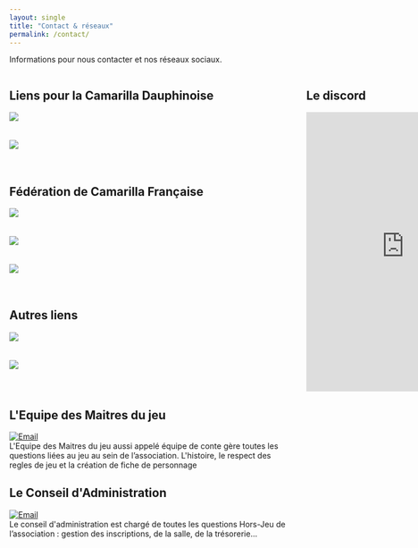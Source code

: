 ```yaml
---
layout: single
title: "Contact & réseaux"
permalink: /contact/
---
```

Informations pour nous contacter et nos réseaux sociaux.
<div style="display: grid; grid-template-columns: 1fr 1fr; gap: 2rem;">
  <!-- Colonne Liens utiles -->
  <div style="min-width:500px">
  <h2>Liens pour la Camarilla Dauphinoise</h2>
  <a href="https://facebook.com/camarilla.dauphinoise">
    <img src="https://img.shields.io/badge/Facebook-Suivre-1877F2?style=for-the-badge&logo=facebook&logoColor=white" style="max-width:220px; min-width:220px; max-height:50px; min-height:50px;text-decoration:unset!important;">
  </a><br/>
  <a href="https://discord.gg/wTGMEGVcWk">
    <img src="https://img.shields.io/badge/Discord&#8203;&#8203;&#8203;-Rejoindre%20le%20discord-5865F2?style=for-the-badge&logo=discord&logoColor=white" style="max-width:220px; min-width:220px; max-height:50px; min-height:50px;text-decoration:unset!important;">
  </a><br/>

 <h2>Fédération de Camarilla Française</h2>
  <a href="https://facebook.com/Federation.Camarilla.France">
    <img src="https://img.shields.io/badge/Facebook-Suivre-1877F2?style=for-the-badge&logo=facebook&logoColor=white" style="max-width:220px; min-width:220px; max-height:50px; min-height:50px;text-decoration:unset!important;">
  </a><br/>
  <a href="http://www.camarilla-fr.com/forum/index.php">
    <img src="https://img.shields.io/badge/Forum-Communauté-orange?style=for-the-badge&logo=phpbb&logoColor=white" style="max-width:220px; min-width:220px; max-height:50px; min-height:50px;text-decoration:unset!important;">
  </a><br/>
  <a href="https://camarilla-fr.com/">
    <img src="https://img.shields.io/badge/Wiki-Site-red?style=for-the-badge&logo=wikipedia&logoColor=white" style="max-width:220px; min-width:220px; max-height:50px; min-height:50px;text-decoration:unset!important;">
  </a><br/>



 <h2>Autres liens</h2>
  <a href="https://fr.wikipedia.org/wiki/Vampire:_La_Mascarade">
    <img src="https://img.shields.io/badge/Wiki-Vampire-red?style=for-the-badge&logo=wikipedia&logoColor=white" style="max-width:220px; min-width:220px; max-height:50px; min-height:50px;text-decoration:unset!important;">
  </a><br/>
  <a href="/clans/">
    <img src="https://img.shields.io/badge/Clans-Vampiriques-8A2BE2?style=for-the-badge&logo=jekyll&logoColor=white" style="max-width:220px; min-width:220px; max-height:50px; min-height:50px;text-decoration:unset!important;">
  </a>

  </div>
    <!-- Colonne Widget Discord -->
  <div style="width:100%">
    <h2>Le discord</h2>
<iframe src="https://discord.com/widget?id=626455168116064297&theme=dark" width="350" height="500" allowtransparency="true" frameborder="0" sandbox="allow-popups allow-popups-to-escape-sandbox allow-same-origin allow-scripts"></iframe>
  </div>
</div>



  
## L'Equipe des Maitres du jeu
[![Email](https://img.shields.io/badge/Email-conte.grenoble@gmail.com-blue?style=for-the-badge&logo=gmail&logoColor=white)](mailto:conte.grenoble@gmail.com) <br/>
L'Equipe des Maitres du jeu aussi appelé équipe de conte gère toutes les questions liées au jeu au sein de l’association. L'histoire, le respect des regles de jeu et la création de fiche de personnage 


## Le Conseil d'Administration
[![Email](https://img.shields.io/badge/Email-ca.gratianopolis@gmail.com-blue?style=for-the-badge&logo=gmail&logoColor=white)](mailto:ca.gratianopolis@gmail.com) <br/>
Le conseil d'administration est chargé de toutes les questions Hors-Jeu de l’association : gestion des inscriptions, de la salle, de la trésorerie…
